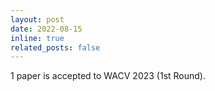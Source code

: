 ```yaml
---
layout: post
date: 2022-08-15
inline: true
related_posts: false
---
```


1 paper is accepted to WACV 2023 (1st Round).
